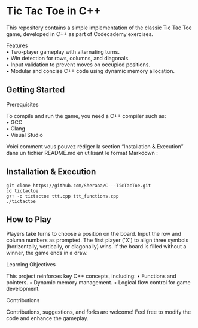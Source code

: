 # Tic Tac Toe in C++

This repository contains a simple implementation of the classic Tic Tac Toe game, developed in C++ as part of Codecademy exercises.

Features<br>
	•	Two-player gameplay with alternating turns.<br>
	•	Win detection for rows, columns, and diagonals.<br>
	•	Input validation to prevent moves on occupied positions.<br>
	•	Modular and concise C++ code using dynamic memory allocation.<br>

## Getting Started

Prerequisites

To compile and run the game, you need a C++ compiler such as:<br>
	•	GCC<br>
	•	Clang<br>
	•	Visual Studio<br>

Voici comment vous pouvez rédiger la section “Installation & Execution” dans un fichier README.md en utilisant le format Markdown :

## Installation & Execution

```
git clone https://github.com/Sheraaa/C---TicTacToe.git
cd tictactoe
g++ -o tictactoe ttt.cpp ttt_functions.cpp
./tictactoe
```
## How to Play

Players take turns to choose a position on the board. Input the row and column numbers as prompted. The first player ('X') to align three symbols (horizontally, vertically, or diagonally) wins. If the board is filled without a winner, the game ends in a draw.

Learning Objectives

This project reinforces key C++ concepts, including:
	•	Functions and pointers.
	•	Dynamic memory management.
	•	Logical flow control for game development.

Contributions

Contributions, suggestions, and forks are welcome! Feel free to modify the code and enhance the gameplay.
